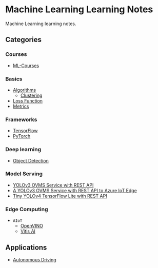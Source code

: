 # Machine Learning Learning Notes

Machine Learning learning notes.

## Categories

### Courses

- [ML-Courses](https://github.com/kaka-lin/ML-Courses)

### Basics

- [Algorithms](https://github.com/kaka-lin/ML-Notes/tree/master/Algorithms)
  - [Clustering](https://github.com/kaka-lin/ML-Notes/tree/master/Algorithms/clustering)
- [Loss Function](https://github.com/kaka-lin/ML-Notes/tree/master/Loss%20Function)
- [Metrics](https://github.com/kaka-lin/ML-Notes/tree/master/Metrics)

### Frameworks

- [TensorFlow](https://github.com/kaka-lin/ML-Notes/tree/master/TensorFlow)
- [PyTorch](https://github.com/kaka-lin/ML-Notes/tree/master/Pytorch)

### Deep learning

- [Object Detection](https://github.com/kaka-lin/ML-Notes/tree/master/Object%20Detection)

### Model Serving

- [YOLOv3 OVMS Service with REST API](https://github.com/kaka-lin/ML-Notes/tree/master/Model%20Serving/yolov3-ovms)
- [A YOLOv3 OVMS Service with REST API to Azure IoT Edge](https://github.com/kaka-lin/yolov3-ovms-iotedge)
- [Tiny YOLOv4 TensorFlow Lite with REST API](https://github.com/kaka-lin/ML-Notes/tree/master/Model%20Serving/yolov4-tiny-tflite)


### Edge Computing

- `AIoT`
    - [OpenVINO](https://github.com/kaka-lin/ML-Notes/tree/master/AIoT/OpenVINO)
    - [Vitis AI](https://github.com/kaka-lin/ML-Notes/tree/master/AIoT/Vitis-AI)

## Applications

- [Autonomous Driving](https://github.com/kaka-lin/autonomous-driving-notes)
